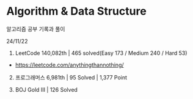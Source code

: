 # Algorithm & Data Structure

알고리즘 공부 기록과 풀이

24/11/22

1. LeetCode 140,082th | 465 solved(Easy 173 / Medium 240 / Hard 53)
- https://leetcode.com/anythingthannothing/

2. 프로그래머스 6,981th | 95 Solved | 1,377 Point

3. BOJ Gold III | 126 Solved
